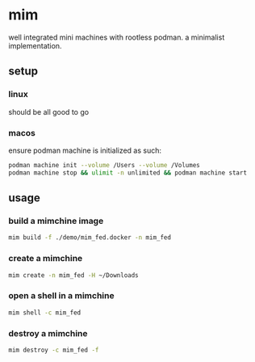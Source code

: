 
# mim

well integrated mini machines with rootless podman.
a minimalist implementation.

## setup

### linux

should be all good to go

### macos

ensure podman machine is initialized as such:

```sh
podman machine init --volume /Users --volume /Volumes
podman machine stop && ulimit -n unlimited && podman machine start
```

## usage

### build a mimchine image

```sh
mim build -f ./demo/mim_fed.docker -n mim_fed
```

### create a mimchine

```sh
mim create -n mim_fed -H ~/Downloads
```

### open a shell in a mimchine

```sh
mim shell -c mim_fed
```

### destroy a mimchine

```sh
mim destroy -c mim_fed -f
```
